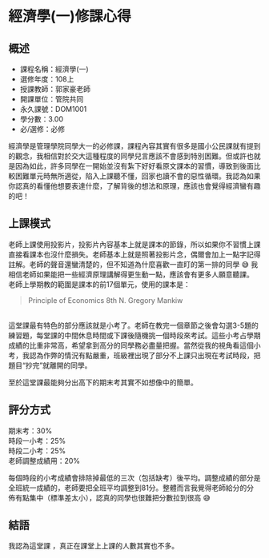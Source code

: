 # 經濟學(一)修課心得
## 概述
- 課程名稱：經濟學(一)
- 選修年度：108上
- 授課教師：郭家豪老師
- 開課單位：管院共同  
- 永久課號：DOM1001
- 學分數：3.00
- 必/選修：必修

經濟學是管理學院同學大一的必修課，課程內容其實有很多是國小公民課就有提到的觀念，我相信對於交大這種程度的同學兒言應該不會感到特別困難。但或許也就是因為如此，許多同學在一開始並沒有紮下好好看原文課本的習慣，導致到後面比較困難單元時無所適從，陷入上課聽不懂，回家也讀不會的惡性循環。我認為如果你認真的看懂他想要表達什麼，了解背後的想法和原理，應該也會覺得經濟蠻有趣的吧！
## 上課模式
老師上課使用投影片，投影片內容基本上就是課本的節錄，所以如果你不習慣上課直接看課本也沒什麼損失。老師基本上就是照著投影片念，偶爾會加上一點字記得註解。老師的聲音還蠻清楚的，但不知道為什麼喜歡一直盯的第一排的同學 😅 我相信老師如果能把一些經濟原理講解得更生動一點，應該會有更多人願意聽課。
老師上學期教的範圍是課本的前17個單元，使用的課本是：
> Principle of Economics 8th N. Gregory Mankiw
<br/>
這堂課最有特色的部分應該就是小考了。老師在教完一個章節之後會勾選3-5題的練習題，每堂課的中間休息時間或下課後隨機挑一個時段來考試。這些小考占學期成績的比重非常高，希望拿到高分的同學務必盡量把握。當然從我的視角看這個小考，我認為作弊的情況有點嚴重，班級裡出現了部分不上課只出現在考試時段，把題目“抄完”就離開的同學。

至於這堂課最能夠分出高下的期末考其實不如想像中的簡單。

## 評分方式

期末考：30%<br/>
時段一小考：25%<br/>
時段二小考：25%<br/>
老師調整成績用：20%<br/>

每個時段的小考成績會排除掉最低的三次（包括缺考）後平均。調整成績的部分是全班統一成績的，老師要把全班平均調整到81分。整體而言我覺得老師給分的分佈有點集中（標準差太小），認真的同學也很難把分數拉到很高 😅

## 結語
我認為這堂課
，真正在課堂上上課的人數其實也不多。

